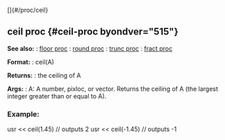 []{#/proc/ceil}
## ceil proc {#ceil-proc byondver="515"}
**See also:**
:   [floor proc](#/proc/floor)
:   [round proc](#/proc/round)
:   [trunc proc](#/proc/trunc)
:   [fract proc](#/proc/fract)
<!-- -->
**Format:**
:   ceil(A)
<!-- -->
**Returns:**
:   the ceiling of A
<!-- -->
**Args:**
:   A: A number, pixloc, or vector.
Returns the ceiling of A (the largest integer greater than or equal to
A).
### Example:
usr \<\< ceil(1.45) // outputs 2 usr \<\< ceil(-1.45) // outputs -1